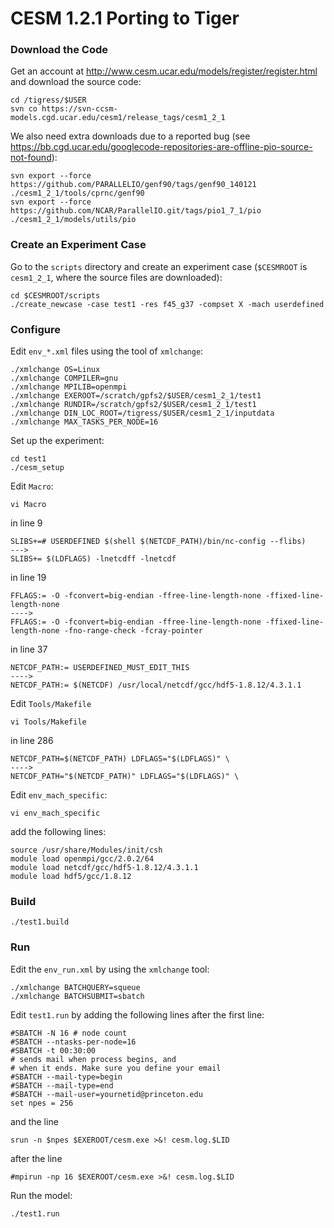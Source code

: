 # CESM 1.2.1 Porting to Tiger

### Download the Code
Get an account at http://www.cesm.ucar.edu/models/register/register.html and download the source code:
	
	cd /tigress/$USER
	svn co https://svn-ccsm-models.cgd.ucar.edu/cesm1/release_tags/cesm1_2_1

We also need extra downloads due to a reported bug (see https://bb.cgd.ucar.edu/googlecode-repositories-are-offline-pio-source-not-found):

	svn export --force https://github.com/PARALLELIO/genf90/tags/genf90_140121 ./cesm1_2_1/tools/cprnc/genf90
	svn export --force https://github.com/NCAR/ParallelIO.git/tags/pio1_7_1/pio ./cesm1_2_1/models/utils/pio

### Create an Experiment Case
Go to the `scripts` directory and create an experiment case (`$CESMROOT` is `cesm1_2_1`, where the source files are downloaded):

    cd $CESMROOT/scripts
    ./create_newcase -case test1 -res f45_g37 -compset X -mach userdefined

### Configure
    
Edit `env_*.xml` files using the tool of `xmlchange`:

    ./xmlchange OS=Linux
    ./xmlchange COMPILER=gnu
    ./xmlchange MPILIB=openmpi
    ./xmlchange EXEROOT=/scratch/gpfs2/$USER/cesm1_2_1/test1
    ./xmlchange RUNDIR=/scratch/gpfs2/$USER/cesm1_2_1/test1
    ./xmlchange DIN_LOC_ROOT=/tigress/$USER/cesm1_2_1/inputdata
    ./xmlchange MAX_TASKS_PER_NODE=16

Set up the experiment:
    
    cd test1
    ./cesm_setup

Edit `Macro`:
	
	vi Macro

in line 9

    SLIBS+=# USERDEFINED $(shell $(NETCDF_PATH)/bin/nc-config --flibs)
    --->
    SLIBS+= $(LDFLAGS) -lnetcdff -lnetcdf

in line 19
    
    FFLAGS:= -O -fconvert=big-endian -ffree-line-length-none -ffixed-line-length-none
    ---->    
    FFLAGS:= -O -fconvert=big-endian -ffree-line-length-none -ffixed-line-length-none -fno-range-check -fcray-pointer
    
in line 37
    
    NETCDF_PATH:= USERDEFINED_MUST_EDIT_THIS
    ---->
    NETCDF_PATH:= $(NETCDF) /usr/local/netcdf/gcc/hdf5-1.8.12/4.3.1.1
    
Edit `Tools/Makefile`
	
	vi Tools/Makefile

in line 286

    NETCDF_PATH=$(NETCDF_PATH) LDFLAGS="$(LDFLAGS)" \
    ---->    
    NETCDF_PATH="$(NETCDF_PATH)" LDFLAGS="$(LDFLAGS)" \

Edit `env_mach_specific`:
	
	vi env_mach_specific

add the following lines:
    
    source /usr/share/Modules/init/csh
    module load openmpi/gcc/2.0.2/64
    module load netcdf/gcc/hdf5-1.8.12/4.3.1.1
    module load hdf5/gcc/1.8.12

### Build

    ./test1.build
	
### Run
Edit the `env_run.xml` by using the `xmlchange` tool:
	
    ./xmlchange BATCHQUERY=squeue
    ./xmlchange BATCHSUBMIT=sbatch

Edit `test1.run` by adding the following lines after the first line:
	
	#SBATCH -N 16 # node count
	#SBATCH --ntasks-per-node=16
	#SBATCH -t 00:30:00
	# sends mail when process begins, and
	# when it ends. Make sure you define your email
	#SBATCH --mail-type=begin
	#SBATCH --mail-type=end
	#SBATCH --mail-user=yournetid@princeton.edu
	set npes = 256

and the line
	
	srun -n $npes $EXEROOT/cesm.exe >&! cesm.log.$LID

after the line

	#mpirun -np 16 $EXEROOT/cesm.exe >&! cesm.log.$LID

Run the model:
	
	./test1.run
